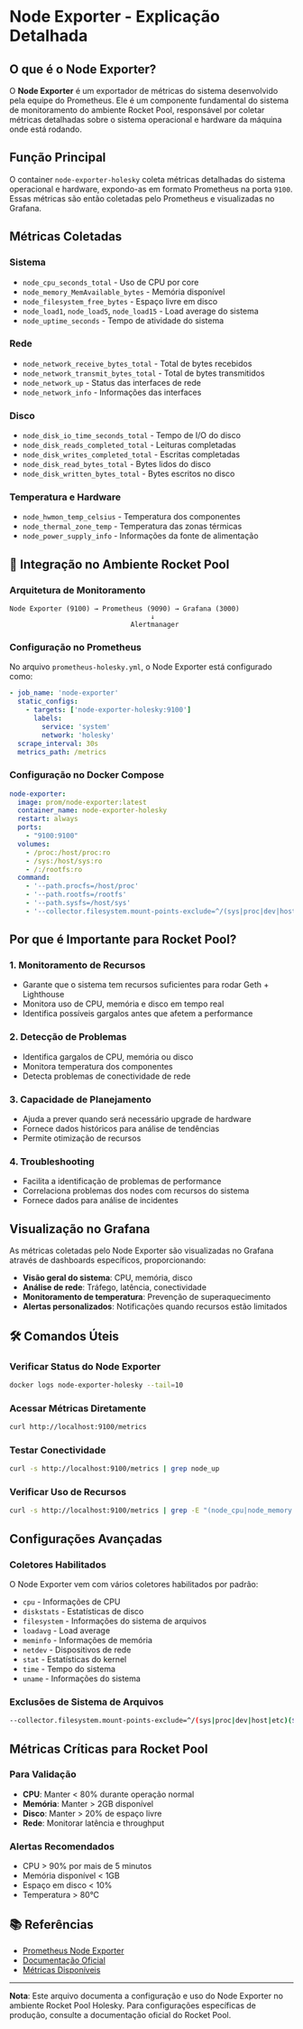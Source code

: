 # Node Exporter - Explicação Detalhada

## O que é o Node Exporter?

O **Node Exporter** é um exportador de métricas do sistema desenvolvido pela equipe do Prometheus. Ele é um componente fundamental do sistema de monitoramento do ambiente Rocket Pool, responsável por coletar métricas detalhadas sobre o sistema operacional e hardware da máquina onde está rodando.

## Função Principal

O container `node-exporter-holesky` coleta métricas detalhadas do sistema operacional e hardware, expondo-as em formato Prometheus na porta `9100`. Essas métricas são então coletadas pelo Prometheus e visualizadas no Grafana.

## Métricas Coletadas

### Sistema

- `node_cpu_seconds_total` - Uso de CPU por core
- `node_memory_MemAvailable_bytes` - Memória disponível
- `node_filesystem_free_bytes` - Espaço livre em disco
- `node_load1`, `node_load5`, `node_load15` - Load average do sistema
- `node_uptime_seconds` - Tempo de atividade do sistema

### Rede

- `node_network_receive_bytes_total` - Total de bytes recebidos
- `node_network_transmit_bytes_total` - Total de bytes transmitidos
- `node_network_up` - Status das interfaces de rede
- `node_network_info` - Informações das interfaces

### Disco

- `node_disk_io_time_seconds_total` - Tempo de I/O do disco
- `node_disk_reads_completed_total` - Leituras completadas
- `node_disk_writes_completed_total` - Escritas completadas
- `node_disk_read_bytes_total` - Bytes lidos do disco
- `node_disk_written_bytes_total` - Bytes escritos no disco

### Temperatura e Hardware

- `node_hwmon_temp_celsius` - Temperatura dos componentes
- `node_thermal_zone_temp` - Temperatura das zonas térmicas
- `node_power_supply_info` - Informações da fonte de alimentação

## 🔗 Integração no Ambiente Rocket Pool

### Arquitetura de Monitoramento

```text
Node Exporter (9100) → Prometheus (9090) → Grafana (3000)
                                   ↓
                              Alertmanager
```

### Configuração no Prometheus

No arquivo `prometheus-holesky.yml`, o Node Exporter está configurado como:

```yaml
- job_name: 'node-exporter'
  static_configs:
    - targets: ['node-exporter-holesky:9100']
      labels:
        service: 'system'
        network: 'holesky'
  scrape_interval: 30s
  metrics_path: /metrics
```

### Configuração no Docker Compose

```yaml
node-exporter:
  image: prom/node-exporter:latest
  container_name: node-exporter-holesky
  restart: always
  ports:
    - "9100:9100"
  volumes:
    - /proc:/host/proc:ro
    - /sys:/host/sys:ro
    - /:/rootfs:ro
  command:
    - '--path.procfs=/host/proc'
    - '--path.rootfs=/rootfs'
    - '--path.sysfs=/host/sys'
    - '--collector.filesystem.mount-points-exclude=^/(sys|proc|dev|host|etc)($$|/)'
```

## Por que é Importante para Rocket Pool?

### 1. **Monitoramento de Recursos**

- Garante que o sistema tem recursos suficientes para rodar Geth + Lighthouse
- Monitora uso de CPU, memória e disco em tempo real
- Identifica possíveis gargalos antes que afetem a performance

### 2. **Detecção de Problemas**

- Identifica gargalos de CPU, memória ou disco
- Monitora temperatura dos componentes
- Detecta problemas de conectividade de rede

### 3. **Capacidade de Planejamento**

- Ajuda a prever quando será necessário upgrade de hardware
- Fornece dados históricos para análise de tendências
- Permite otimização de recursos

### 4. **Troubleshooting**

- Facilita a identificação de problemas de performance
- Correlaciona problemas dos nodes com recursos do sistema
- Fornece dados para análise de incidentes

## Visualização no Grafana

As métricas coletadas pelo Node Exporter são visualizadas no Grafana através de dashboards específicos, proporcionando:

- **Visão geral do sistema**: CPU, memória, disco
- **Análise de rede**: Tráfego, latência, conectividade
- **Monitoramento de temperatura**: Prevenção de superaquecimento
- **Alertas personalizados**: Notificações quando recursos estão limitados

## 🛠 Comandos Úteis

### Verificar Status do Node Exporter

```bash
docker logs node-exporter-holesky --tail=10
```

### Acessar Métricas Diretamente

```bash
curl http://localhost:9100/metrics
```

### Testar Conectividade

```bash
curl -s http://localhost:9100/metrics | grep node_up
```

### Verificar Uso de Recursos

```bash
curl -s http://localhost:9100/metrics | grep -E "(node_cpu|node_memory|node_filesystem)"
```

## Configurações Avançadas

### Coletores Habilitados

O Node Exporter vem com vários coletores habilitados por padrão:

- `cpu` - Informações de CPU
- `diskstats` - Estatísticas de disco
- `filesystem` - Informações do sistema de arquivos
- `loadavg` - Load average
- `meminfo` - Informações de memória
- `netdev` - Dispositivos de rede
- `stat` - Estatísticas do kernel
- `time` - Tempo do sistema
- `uname` - Informações do sistema

### Exclusões de Sistema de Arquivos

```bash
--collector.filesystem.mount-points-exclude=^/(sys|proc|dev|host|etc)($$|/)
```

## Métricas Críticas para Rocket Pool

### Para Validação

- **CPU**: Manter < 80% durante operação normal
- **Memória**: Manter > 2GB disponível
- **Disco**: Manter > 20% de espaço livre
- **Rede**: Monitorar latência e throughput

### Alertas Recomendados

- CPU > 90% por mais de 5 minutos
- Memória disponível < 1GB
- Espaço em disco < 10%
- Temperatura > 80°C

## 📚 Referências

- [Prometheus Node Exporter](https://github.com/prometheus/node_exporter)
- [Documentação Oficial](https://prometheus.io/docs/guides/node-exporter/)
- [Métricas Disponíveis](https://prometheus.io/docs/prometheus/latest/querying/basics/)

---

**Nota**: Este arquivo documenta a configuração e uso do Node Exporter no ambiente Rocket Pool Holesky. Para configurações específicas de produção, consulte a documentação oficial do Rocket Pool.
